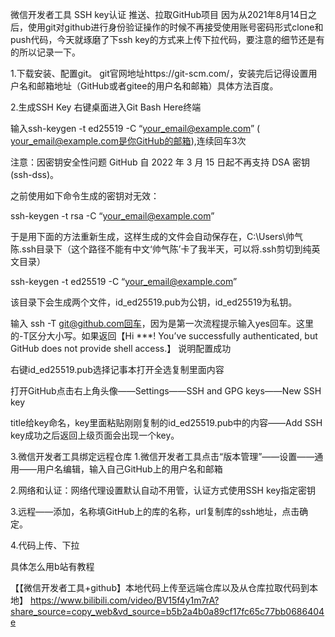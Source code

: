 微信开发者工具 SSH key认证 推送、拉取GitHub项目
因为从2021年8月14日之后，使用git对github进行身份验证操作的时候不再接受使用账号密码形式clone和push代码，今天就琢磨了下ssh key的方式来上传下拉代码，要注意的细节还是有的所以记录一下。

1.下载安装、配置git。
git官网地址https://git-scm.com/，安装完后记得设置用户名和邮箱地址（GitHub或者gitee的用户名和邮箱）具体方法百度。

2.生成SSH Key
右键桌面进入Git Bash Here终端

输入ssh-keygen -t ed25519 -C “your_email@example.com” ( your_email@example.com是你GitHub的邮箱),连续回车3次



注意：因密钥安全性问题 GitHub 自 2022 年 3 月 15 日起不再支持 DSA 密钥 (ssh-dss)。

之前使用如下命令生成的密钥对无效：

ssh-keygen -t rsa -C “your_email@example.com”

于是用下面的方法重新生成，这样生成的文件会自动保存在，C:\Users\帅气陈\.ssh目录下（这个路径不能有中文‘帅气陈’卡了我半天，可以将.ssh剪切到纯英文目录）

ssh-keygen -t ed25519 -C “your_email@example.com”



该目录下会生成两个文件，id_ed25519.pub为公钥，id_ed25519为私钥。


输入 ssh -T git@github.com回车，因为是第一次流程提示输入yes回车。这里的-T区分大小写。如果返回【Hi ***! You’ve successfully authenticated, but GitHub does not provide shell access.】 说明配置成功


右键id_ed25519.pub选择记事本打开全选复制里面内容


打开GitHub点击右上角头像——Settings——SSH and GPG keys——New SSH key


title给key命名，key里面粘贴刚刚复制的id_ed25519.pub中的内容——Add SSH key成功之后返回上级页面会出现一个key。



3.微信开发者工具绑定远程仓库
1.微信开发者工具点击“版本管理”——设置——通用——用户名编辑，输入自己GitHub上的用户名和邮箱





2.网络和认证：网络代理设置默认自动不用管，认证方式使用SSH key指定密钥



3.远程——添加，名称填GitHub上的库的名称，url复制库的ssh地址，点击确定。



4.代码上传、下拉


具体怎么用b站有教程

【【微信开发者工具+github】本地代码上传至远端仓库以及从仓库拉取代码到本地】 https://www.bilibili.com/video/BV15f4y1m7rA?share_source=copy_web&vd_source=b5b2a4b0a89cf17fc65c77bb0686404e

